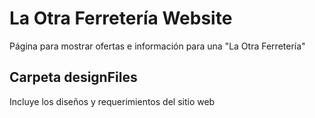 # La Otra Ferretería Website
Página para mostrar ofertas e información para una "La Otra Ferretería"
## Carpeta designFiles
Incluye los diseños y requerimientos del sitio web

